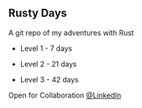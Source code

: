 ## Rusty Days

A git repo of my adventures with Rust

- Level 1 - 7 days

- Level 2 - 21 days

- Level 3 - 42 days

Open for Collaboration [@LinkedIn](https://www.linkedin.com/in/affan-pathan-67431a20a)
